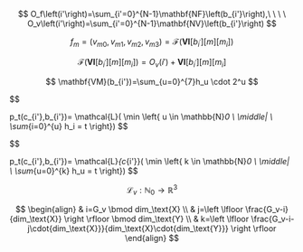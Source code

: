 
$$
O_f\left(i'\right)=\sum_{i'=0}^{N-1}\mathbf{NF}\left(b_{i'}\right),\ \ \ \  O_v\left(i'\right)=\sum_{i'=0}^{N-1}\mathbf{NV}\left(b_{i'}\right)
$$


$$
f_m = (v_{m0}, v_{m1}, v_{m2}, v_{m3}) =\mathcal{F}\left( \mathbf{VI}\left[b_{i^\prime}\right][m][m_i]\right)
$$


$$
\mathcal{F}\left( \mathbf{VI}\left[b_{i^\prime}\right][m][m_i]\right)=O_v\left(i'\right)+\mathbf{VI}\left[b_{i^\prime}\right][m][m_i]
$$

$$
\mathbf{VM}(b_{i'})=\sum_{u=0}^{7}h_u \cdot 2^u 
$$

$$

p_t(c_{i'},b_{i'})= \mathcal{L}( \min \left\{ u \in \mathbb{N}_0 \ \middle| \ \sum_{i=0}^{u} h_i = t \right\})
$$



$$

p_t(c_{i'},b_{i'})= \mathcal{L}_{c_{i'}}( \min \left\{ k \in \mathbb{N}_0 \ \middle| \ \sum_{u=0}^{k} h_u = t \right\})
$$


$$
\mathcal{L}_{v}:\mathbb{N}_0\to \mathbb{R}^3
$$


$$
\begin{align}
& i=G_v \bmod dim_\text{X}  \\
& j=\left \lfloor \frac{G_v-i}{dim_\text{X}}  \right \rfloor  \bmod dim_\text{Y} \\
& k=\left \lfloor \frac{G_v-i-j\cdot{dim_\text{X}}}{dim_\text{X}\cdot{dim_\text{Y}}} \right \rfloor 
\end{align}
$$





